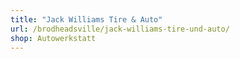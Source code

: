 ```yaml
---
title: "Jack Williams Tire & Auto"
url: /brodheadsville/jack-williams-tire-und-auto/
shop: Autowerkstatt
---
```

